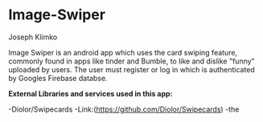 # Image-Swiper
Joseph Klimko

Image Swiper is an android app which uses the card swiping feature, commonly found in apps like tinder and Bumble, to like and dislike "funny" uploaded by users. The user must register or log in which is authenticated by Googles Firebase databse. 

**External Libraries and services used in this app:**

-Diolor/Swipecards
  -Link:(https://github.com/Diolor/Swipecards)
-the 


